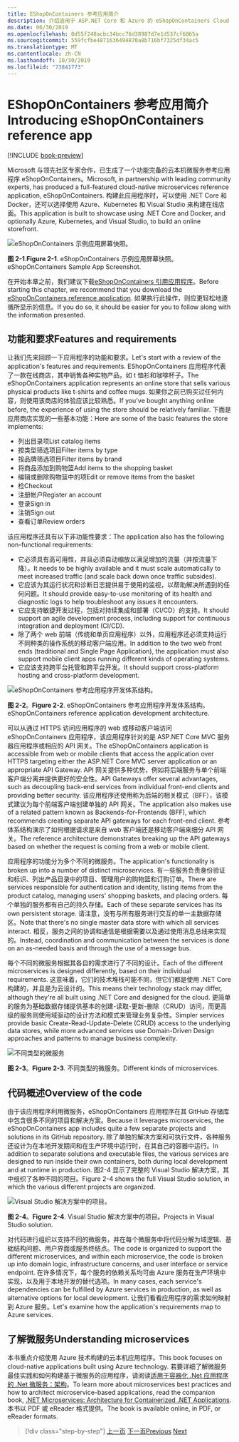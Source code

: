 ```yaml
---
title: EShopOnContainers 参考应用简介
description: 介绍适用于 ASP.NET Core 和 Azure 的 eShopOnContainers Cloud 本机微服务 Reference 应用。
ms.date: 06/30/2019
ms.openlocfilehash: 0d55f248acbc34bcc76d38987d7e1d537cf6065a
ms.sourcegitcommit: 559fcfbe4871636494870a8b716bf7325df34ac5
ms.translationtype: MT
ms.contentlocale: zh-CN
ms.lasthandoff: 10/30/2019
ms.locfileid: "73841773"
---
```

# <a name="introducing-eshoponcontainers-reference-app"></a><span data-ttu-id="ff1ff-103">EShopOnContainers 参考应用简介</span><span class="sxs-lookup"><span data-stu-id="ff1ff-103">Introducing eShopOnContainers reference app</span></span>

[!INCLUDE [book-preview](../../../includes/book-preview.md)]

<span data-ttu-id="ff1ff-104">Microsoft 与领先社区专家合作，已生成了一个功能完备的云本机微服务参考应用程序 eShopOnContainers。</span><span class="sxs-lookup"><span data-stu-id="ff1ff-104">Microsoft, in partnership with leading community experts, has produced a full-featured cloud-native microservices reference application, eShopOnContainers.</span></span> <span data-ttu-id="ff1ff-105">构建此应用程序时，可以使用 .NET Core 和 Docker，还可以选择使用 Azure、Kubernetes 和 Visual Studio 来构建在线店面。</span><span class="sxs-lookup"><span data-stu-id="ff1ff-105">This application is built to showcase using .NET Core and Docker, and optionally Azure, Kubernetes, and Visual Studio, to build an online storefront.</span></span>

![eShopOnContainers 示例应用屏幕快照。](./media/eshoponcontainers-sample-app-screenshot.png)

<span data-ttu-id="ff1ff-107">**图 2-1**.</span><span class="sxs-lookup"><span data-stu-id="ff1ff-107">**Figure 2-1**.</span></span> <span data-ttu-id="ff1ff-108">eShopOnContainers 示例应用屏幕快照。</span><span class="sxs-lookup"><span data-stu-id="ff1ff-108">eShopOnContainers Sample App Screenshot.</span></span>

<span data-ttu-id="ff1ff-109">在开始本章之前，我们建议下载[eShopOnContainers 引用应用程序](https://github.com/dotnet-architecture/eShopOnContainers)。</span><span class="sxs-lookup"><span data-stu-id="ff1ff-109">Before starting this chapter, we recommend that you download the [eShopOnContainers reference application](https://github.com/dotnet-architecture/eShopOnContainers).</span></span> <span data-ttu-id="ff1ff-110">如果执行此操作，则应更轻松地遵循所显示的信息。</span><span class="sxs-lookup"><span data-stu-id="ff1ff-110">If you do so, it should be easier for you to follow along with the information presented.</span></span>

## <a name="features-and-requirements"></a><span data-ttu-id="ff1ff-111">功能和要求</span><span class="sxs-lookup"><span data-stu-id="ff1ff-111">Features and requirements</span></span>

<span data-ttu-id="ff1ff-112">让我们先来回顾一下应用程序的功能和要求。</span><span class="sxs-lookup"><span data-stu-id="ff1ff-112">Let's start with a review of the application's features and requirements.</span></span> <span data-ttu-id="ff1ff-113">EShopOnContainers 应用程序代表了一款在线商店，其中销售各种实物产品，如 t 恤衫和咖啡杯子。</span><span class="sxs-lookup"><span data-stu-id="ff1ff-113">The eShopOnContainers application represents an online store that sells various physical products like t-shirts and coffee mugs.</span></span> <span data-ttu-id="ff1ff-114">如果你之前已购买过任何内容，则使用该商店的体验应该比较熟悉。</span><span class="sxs-lookup"><span data-stu-id="ff1ff-114">If you've bought anything online before, the experience of using the store should be relatively familiar.</span></span> <span data-ttu-id="ff1ff-115">下面是应用商店实现的一些基本功能：</span><span class="sxs-lookup"><span data-stu-id="ff1ff-115">Here are some of the basic features the store implements:</span></span>

- <span data-ttu-id="ff1ff-116">列出目录项</span><span class="sxs-lookup"><span data-stu-id="ff1ff-116">List catalog items</span></span>
- <span data-ttu-id="ff1ff-117">按类型筛选项目</span><span class="sxs-lookup"><span data-stu-id="ff1ff-117">Filter items by type</span></span>
- <span data-ttu-id="ff1ff-118">按品牌筛选项目</span><span class="sxs-lookup"><span data-stu-id="ff1ff-118">Filter items by brand</span></span>
- <span data-ttu-id="ff1ff-119">将商品添加到购物篮</span><span class="sxs-lookup"><span data-stu-id="ff1ff-119">Add items to the shopping basket</span></span>
- <span data-ttu-id="ff1ff-120">编辑或删除购物篮中的项</span><span class="sxs-lookup"><span data-stu-id="ff1ff-120">Edit or remove items from the basket</span></span>
- <span data-ttu-id="ff1ff-121">检</span><span class="sxs-lookup"><span data-stu-id="ff1ff-121">Checkout</span></span>
- <span data-ttu-id="ff1ff-122">注册帐户</span><span class="sxs-lookup"><span data-stu-id="ff1ff-122">Register an account</span></span>
- <span data-ttu-id="ff1ff-123">登录</span><span class="sxs-lookup"><span data-stu-id="ff1ff-123">Sign in</span></span>
- <span data-ttu-id="ff1ff-124">注销</span><span class="sxs-lookup"><span data-stu-id="ff1ff-124">Sign out</span></span>
- <span data-ttu-id="ff1ff-125">查看订单</span><span class="sxs-lookup"><span data-stu-id="ff1ff-125">Review orders</span></span>

<span data-ttu-id="ff1ff-126">该应用程序还具有以下非功能性要求：</span><span class="sxs-lookup"><span data-stu-id="ff1ff-126">The application also has the following non-functional requirements:</span></span>

- <span data-ttu-id="ff1ff-127">它必须具有高可用性，并且必须自动缩放以满足增加的流量（并按流量下降）。</span><span class="sxs-lookup"><span data-stu-id="ff1ff-127">It needs to be highly available and it must scale automatically to meet increased traffic (and scale back down once traffic subsides).</span></span>
- <span data-ttu-id="ff1ff-128">它应该为其运行状况和诊断日志提供易于使用的监视，以帮助解决所遇到的任何问题。</span><span class="sxs-lookup"><span data-stu-id="ff1ff-128">It should provide easy-to-use monitoring of its health and diagnostic logs to help troubleshoot any issues it encounters.</span></span>
- <span data-ttu-id="ff1ff-129">它应支持敏捷开发过程，包括对持续集成和部署（CI/CD）的支持。</span><span class="sxs-lookup"><span data-stu-id="ff1ff-129">It should support an agile development process, including support for continuous integration and deployment (CI/CD).</span></span>
- <span data-ttu-id="ff1ff-130">除了两个 web 前端（传统和单页应用程序）以外，应用程序还必须支持运行不同种类的操作系统的移动客户端应用。</span><span class="sxs-lookup"><span data-stu-id="ff1ff-130">In addition to the two web front ends (traditional and Single Page Application), the application must also support mobile client apps running different kinds of operating systems.</span></span>
- <span data-ttu-id="ff1ff-131">它应该支持跨平台托管和跨平台开发。</span><span class="sxs-lookup"><span data-stu-id="ff1ff-131">It should support cross-platform hosting and cross-platform development.</span></span>

![eShopOnContainers 参考应用程序开发体系结构。](./media/eshoponcontainers-development-architecture.png)

<span data-ttu-id="ff1ff-133">**图 2-2**。</span><span class="sxs-lookup"><span data-stu-id="ff1ff-133">**Figure 2-2**.</span></span> <span data-ttu-id="ff1ff-134">eShopOnContainers 参考应用程序开发体系结构。</span><span class="sxs-lookup"><span data-stu-id="ff1ff-134">eShopOnContainers reference application development architecture.</span></span>

<span data-ttu-id="ff1ff-135">可以从通过 HTTPS 访问应用程序的 web 或移动客户端访问 eShopOnContainers 应用程序，该应用程序针对的是 ASP.NET Core MVC 服务器应用程序或相应的 API 网关。</span><span class="sxs-lookup"><span data-stu-id="ff1ff-135">The eShopOnContainers application is accessible from web or mobile clients that access the application over HTTPS targeting either the ASP.NET Core MVC server application or an appropriate API Gateway.</span></span> <span data-ttu-id="ff1ff-136">API 网关提供多种优势，例如将后端服务与单个前端客户端分离并提供更好的安全性。</span><span class="sxs-lookup"><span data-stu-id="ff1ff-136">API Gateways offer several advantages, such as decoupling back-end services from individual front-end clients and providing better security.</span></span> <span data-ttu-id="ff1ff-137">该应用程序还使用称为后端的相关模式（BFF），该模式建议为每个前端客户端创建单独的 API 网关。</span><span class="sxs-lookup"><span data-stu-id="ff1ff-137">The application also makes use of a related pattern known as Backends-for-Frontends (BFF), which recommends creating separate API gateways for each front-end client.</span></span> <span data-ttu-id="ff1ff-138">参考体系结构演示了如何根据请求是来自 web 客户端还是移动客户端来细分 API 网关。</span><span class="sxs-lookup"><span data-stu-id="ff1ff-138">The reference architecture demonstrates breaking up the API gateways based on whether the request is coming from a web or mobile client.</span></span>

<span data-ttu-id="ff1ff-139">应用程序的功能分为多个不同的微服务。</span><span class="sxs-lookup"><span data-stu-id="ff1ff-139">The application's functionality is broken up into a number of distinct microservices.</span></span> <span data-ttu-id="ff1ff-140">有一些服务负责身份验证和标识、列出产品目录中的项目、管理用户的购物篮和订购订单。</span><span class="sxs-lookup"><span data-stu-id="ff1ff-140">There are services responsible for authentication and identity, listing items from the product catalog, managing users' shopping baskets, and  placing orders.</span></span> <span data-ttu-id="ff1ff-141">每个单独的服务都有自己的持久存储。</span><span class="sxs-lookup"><span data-stu-id="ff1ff-141">Each of these separate services has its own persistent storage.</span></span> <span data-ttu-id="ff1ff-142">请注意，没有与所有服务进行交互的单一主数据存储区。</span><span class="sxs-lookup"><span data-stu-id="ff1ff-142">Note that there's no single master data store with which all services interact.</span></span> <span data-ttu-id="ff1ff-143">相反，服务之间的协调和通信是根据需要以及通过使用消息总线来实现的。</span><span class="sxs-lookup"><span data-stu-id="ff1ff-143">Instead, coordination and communication between the services is done on an as-needed basis and through the use of a message bus.</span></span>

<span data-ttu-id="ff1ff-144">每个不同的微服务根据其各自的需求进行了不同的设计。</span><span class="sxs-lookup"><span data-stu-id="ff1ff-144">Each of the different microservices is designed differently, based on their individual requirements.</span></span> <span data-ttu-id="ff1ff-145">这意味着，它们的技术堆栈可能不同，但它们都是使用 .NET Core 构建的，并且是为云设计的。</span><span class="sxs-lookup"><span data-stu-id="ff1ff-145">This means their technology stack may differ, although they're all built using .NET Core and designed for the cloud.</span></span> <span data-ttu-id="ff1ff-146">更简单的服务为基础数据存储提供基本的创建-读取-更新-删除（CRUD）访问，而更高级的服务则使用域驱动的设计方法和模式来管理业务复杂性。</span><span class="sxs-lookup"><span data-stu-id="ff1ff-146">Simpler services provide basic Create-Read-Update-Delete (CRUD) access to the underlying data stores, while more advanced services use Domain-Driven Design approaches and patterns to manage business complexity.</span></span>

![不同类型的微服务](./media/different-kinds-of-microservices.png)

<span data-ttu-id="ff1ff-148">**图 2-3**。</span><span class="sxs-lookup"><span data-stu-id="ff1ff-148">**Figure 2-3**.</span></span> <span data-ttu-id="ff1ff-149">不同类型的微服务。</span><span class="sxs-lookup"><span data-stu-id="ff1ff-149">Different kinds of microservices.</span></span>

## <a name="overview-of-the-code"></a><span data-ttu-id="ff1ff-150">代码概述</span><span class="sxs-lookup"><span data-stu-id="ff1ff-150">Overview of the code</span></span>

<span data-ttu-id="ff1ff-151">由于该应用程序利用微服务，eShopOnContainers 应用程序在其 GitHub 存储库中包含很多不同的项目和解决方案。</span><span class="sxs-lookup"><span data-stu-id="ff1ff-151">Because it leverages microservices, the eShopOnContainers app includes quite a few separate projects and solutions in its GitHub repository.</span></span> <span data-ttu-id="ff1ff-152">除了单独的解决方案和可执行文件，各种服务还设计为在本地开发期间和在生产环境中运行时，在其自己的容器中运行。</span><span class="sxs-lookup"><span data-stu-id="ff1ff-152">In addition to separate solutions and executable files, the various services are designed to run inside their own containers, both during local development and at runtime in production.</span></span> <span data-ttu-id="ff1ff-153">图2-4 显示了完整的 Visual Studio 解决方案，其中组织了各种不同的项目。</span><span class="sxs-lookup"><span data-stu-id="ff1ff-153">Figure 2-4 shows the full Visual Studio solution, in which the various different projects are organized.</span></span>

![Visual Studio 解决方案中的项目。](./media/projects-in-visual-studio-solution.png)

<span data-ttu-id="ff1ff-155">**图 2-4**。</span><span class="sxs-lookup"><span data-stu-id="ff1ff-155">**Figure 2-4**.</span></span> <span data-ttu-id="ff1ff-156">Visual Studio 解决方案中的项目。</span><span class="sxs-lookup"><span data-stu-id="ff1ff-156">Projects in Visual Studio solution.</span></span>

<span data-ttu-id="ff1ff-157">对代码进行组织以支持不同的微服务，并在每个微服务中将代码分解为域逻辑、基础结构问题、用户界面或服务终结点。</span><span class="sxs-lookup"><span data-stu-id="ff1ff-157">The code is organized to support the different microservices, and within each microservice, the code is broken up into domain logic, infrastructure concerns, and user interface or service endpoint.</span></span> <span data-ttu-id="ff1ff-158">在许多情况下，每个服务的依赖关系均可由 Azure 服务在生产环境中实现，以及用于本地开发的替代选项。</span><span class="sxs-lookup"><span data-stu-id="ff1ff-158">In many cases, each service's dependencies can be fulfilled by Azure services in production, as well as alternative options for local development.</span></span> <span data-ttu-id="ff1ff-159">让我们看看应用程序的需求如何映射到 Azure 服务。</span><span class="sxs-lookup"><span data-stu-id="ff1ff-159">Let's examine how the application's requirements map to Azure services.</span></span>

## <a name="understanding-microservices"></a><span data-ttu-id="ff1ff-160">了解微服务</span><span class="sxs-lookup"><span data-stu-id="ff1ff-160">Understanding microservices</span></span>

<span data-ttu-id="ff1ff-161">本书重点介绍使用 Azure 技术构建的云本机应用程序。</span><span class="sxs-lookup"><span data-stu-id="ff1ff-161">This book focuses on cloud-native applications built using Azure technology.</span></span> <span data-ttu-id="ff1ff-162">若要详细了解微服务最佳实践和如何构建基于微服务的应用程序，请阅读[适用于容器化 .Net 应用程序的 .Net 微服务：架构](https://dotnet.microsoft.com/learn/aspnet/microservices-architecture)。</span><span class="sxs-lookup"><span data-stu-id="ff1ff-162">To learn more about microservices best practices and how to architect microservice-based applications, read the companion book, [.NET Microservices: Architecture for Containerized .NET Applications](https://dotnet.microsoft.com/learn/aspnet/microservices-architecture).</span></span> <span data-ttu-id="ff1ff-163">本书以 PDF 或 eReader 格式提供。</span><span class="sxs-lookup"><span data-stu-id="ff1ff-163">The book is available online, in PDF, or eReader formats.</span></span>

>[!div class="step-by-step"]
><span data-ttu-id="ff1ff-164">[上一页](candidate-apps.md)
>[下一页](map-eshoponcontainers-azure-services.md)</span><span class="sxs-lookup"><span data-stu-id="ff1ff-164">[Previous](candidate-apps.md)
[Next](map-eshoponcontainers-azure-services.md)</span></span>
